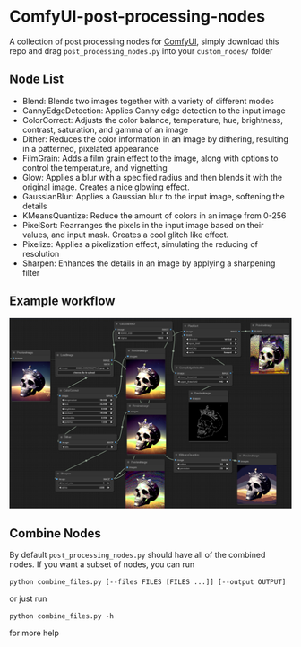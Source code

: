 #  ComfyUI-post-processing-nodes

A collection of post processing nodes for [ComfyUI](https://github.com/comfyanonymous/ComfyUI), simply download this repo and drag `post_processing_nodes.py` into your `custom_nodes/` folder

## Node List

 - Blend: Blends two images together with a variety of different modes
 - CannyEdgeDetection: Applies Canny edge detection to the input image
 - ColorCorrect: Adjusts the color balance, temperature, hue, brightness, contrast, saturation, and gamma of an image
 - Dither: Reduces the color information in an image by dithering, resulting in a patterned, pixelated appearance
 - FilmGrain: Adds a film grain effect to the image, along with options to control the temperature, and vignetting
 - Glow: Applies a blur with a specified radius and then blends it with the original image. Creates a nice glowing effect.
 - GaussianBlur: Applies a Gaussian blur to the input image, softening the details
 - KMeansQuantize: Reduce the amount of colors in an image from 0-256
 - PixelSort: Rearranges the pixels in the input image based on their values, and input mask. Creates a cool glitch like effect.
 - Pixelize: Applies a pixelization effect, simulating the reducing of resolution
 - Sharpen: Enhances the details in an image by applying a sharpening filter

## Example workflow

![__image__](images/example-workflow.png)

## Combine Nodes

By default `post_processing_nodes.py` should have all of the combined nodes. If you want a subset of nodes, you can run

    python combine_files.py [--files FILES [FILES ...]] [--output OUTPUT]

or just run

    python combine_files.py -h

for more help
